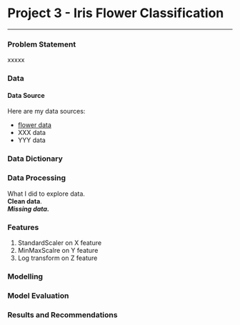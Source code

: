 # Project 3 - Iris Flower Classification

---

### Problem Statement

xxxxx

### Data

#### Data Source
Here are my data sources:  
* [flower data](https://www.bbc.co.uk)
* XXX data
* YYY data


### Data Dictionary

### Data Processing

What I did to explore data.  
**Clean data**.<br>
***Missing data.***  

### Features
1. StandardScaler on X feature
2. MinMaxScalre on Y feature
3. Log transform on Z feature

### Modelling

### Model Evaluation

### Results and Recommendations
